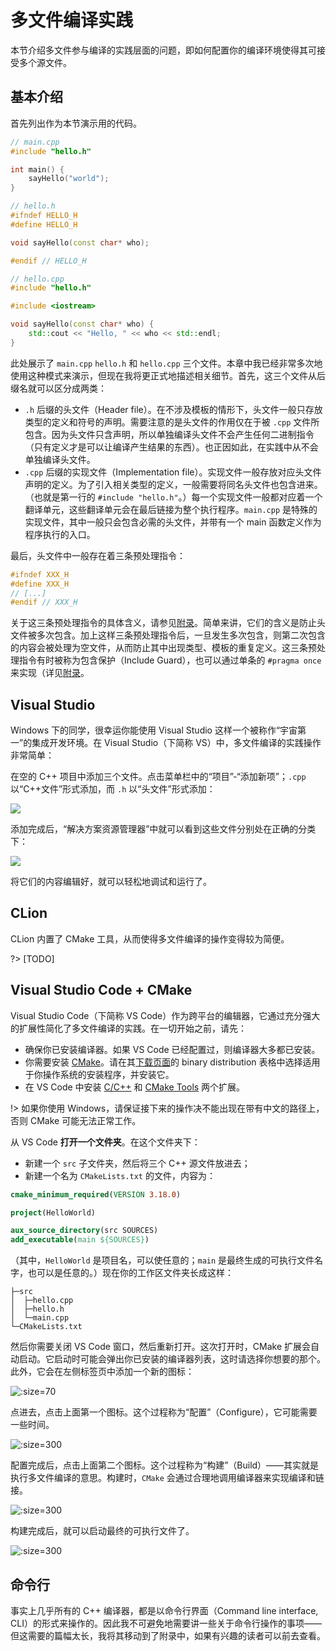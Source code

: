 # 多文件编译实践

本节介绍多文件参与编译的实践层面的问题，即如何配置你的编译环境使得其可接受多个源文件。

## 基本介绍

首先列出作为本节演示用的代码。
```cpp
// main.cpp
#include "hello.h"

int main() {
    sayHello("world");
}
```
```cpp
// hello.h
#ifndef HELLO_H
#define HELLO_H

void sayHello(const char* who);

#endif // HELLO_H
```
```cpp
// hello.cpp
#include "hello.h"

#include <iostream>

void sayHello(const char* who) {
    std::cout << "Hello, " << who << std::endl;
}
```

此处展示了 `main.cpp` `hello.h` 和 `hello.cpp` 三个文件。本章中我已经非常多次地使用这种模式来演示，但现在我将更正式地描述相关细节。首先，这三个文件从后缀名就可以区分成两类：
- `.h` 后缀的头文件（Header file）。在不涉及模板的情形下，头文件一般只存放类型的定义和符号的声明。需要注意的是头文件的作用仅在于被 `.cpp` 文件所包含。因为头文件只含声明，所以单独编译头文件不会产生任何二进制指令（只有定义才是可以让编译产生结果的东西）。也正因如此，在实践中从不会单独编译头文件。
- `.cpp` 后缀的实现文件（Implementation file）。实现文件一般存放对应头文件声明的定义。为了引入相关类型的定义，一般需要将同名头文件也包含进来。（也就是第一行的 `#include "hello.h"`。）每一个实现文件一般都对应着一个翻译单元，这些翻译单元会在最后链接为整个执行程序。`main.cpp` 是特殊的实现文件，其中一般只会包含必需的头文件，并带有一个 main 函数定义作为程序执行的入口。

最后，头文件中一般存在着三条预处理指令：
```cpp
#ifndef XXX_H
#define XXX_H
// [...]
#endif // XXX_H
```

关于这三条预处理指令的具体含义，请参见[附录](/appendix/preprocessor)。简单来讲，它们的含义是防止头文件被多次包含。加上这样三条预处理指令后，一旦发生多次包含，则第二次包含的内容会被处理为空文件，从而防止其中出现类型、模板的重复定义。这三条预处理指令有时被称为包含保护（Include Guard），也可以通过单条的 `#pragma once` 来实现（详见[附录](/appendix/preprocessor)。

## Visual Studio

Windows 下的同学，很幸运你能使用 Visual Studio 这样一个被称作“宇宙第一”的集成开发环境。在 Visual Studio（下简称 VS）中，多文件编译的实践操作非常简单：

在空的 C++ 项目中添加三个文件。点击菜单栏中的“项目”-“添加新项”；`.cpp` 以“C++文件”形式添加，而 `.h` 以“头文件”形式添加：

![](https://z3.ax1x.com/2021/09/11/hzBm1U.png)

添加完成后，“解决方案资源管理器”中就可以看到这些文件分别处在正确的分类下：

![](https://z3.ax1x.com/2021/09/11/hzBt1O.png)

将它们的内容编辑好，就可以轻松地调试和运行了。


## CLion

CLion 内置了 CMake 工具，从而使得多文件编译的操作变得较为简便。

?> [TODO]

## Visual Studio Code + CMake

Visual Studio Code（下简称 VS Code）作为跨平台的编辑器，它通过充分强大的扩展性简化了多文件编译的实践。在一切开始之前，请先：
- 确保你已安装编译器。如果 VS Code 已经配置过，则编译器大多都已安装。
- 你需要安装 [CMake](https://cmake.org)。请在其[下载页面](https://cmake.org/download/)的 binary distribution 表格中选择适用于你操作系统的安装程序，并安装它。
- 在 VS Code 中安装 [C/C++](https://marketplace.visualstudio.com/items?itemName=ms-vscode.cpptools) 和 [CMake Tools](https://marketplace.visualstudio.com/items?itemName=ms-vscode.cmake-tools) 两个扩展。

!> 如果你使用 Windows，请保证接下来的操作决不能出现在带有中文的路径上，否则 CMake 可能无法正常工作。

从 VS Code **打开一个文件夹**。在这个文件夹下：
- 新建一个 `src` 子文件夹，然后将三个 C++ 源文件放进去；
- 新建一个名为 `CMakeLists.txt` 的文件，内容为：

```cmake
cmake_minimum_required(VERSION 3.18.0)

project(HelloWorld)

aux_source_directory(src SOURCES)
add_executable(main ${SOURCES})
```

（其中，`HelloWorld` 是项目名，可以使任意的；`main` 是最终生成的可执行文件名字，也可以是任意的。）现在你的工作区文件夹长成这样：

```
├─src
│  ├─hello.cpp
│  ├─hello.h
│  └─main.cpp
└─CMakeLists.txt
```

然后你需要关闭 VS Code 窗口，然后重新打开。这次打开时，CMake 扩展会自动启动。它启动时可能会弹出你已安装的编译器列表，这时请选择你想要的那个。此外，它会在左侧标签页中添加一个新的图标：

![](https://z3.ax1x.com/2021/08/27/hQ2VjU.png ':size=70')

点进去，点击上面第一个图标。这个过程称为“配置”（Configure），它可能需要一些时间。

![](https://z3.ax1x.com/2021/08/27/hQ2euF.png ':size=300')

配置完成后，点击上面第二个图标。这个过程称为“构建”（Build）——其实就是执行多文件编译的意思。构建时，`CMake` 会通过合理地调用编译器来实现编译和链接。

![](https://z3.ax1x.com/2021/08/27/hQ2nHJ.png ':size=300')

构建完成后，就可以启动最终的可执行文件了。

![](https://z3.ax1x.com/2021/08/27/hQ2KE9.png ':size=300')

## 命令行

事实上几乎所有的 C++ 编译器，都是以命令行界面（Command line interface, CLI）的形式来操作的。因此我不可避免地需要讲一些关于命令行操作的事项——但这需要的篇幅太长，我将其移动到了附录中，如果有兴趣的读者可以前去查看。